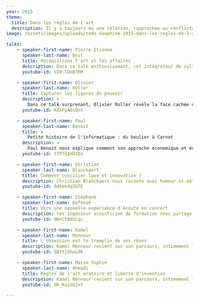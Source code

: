 ```yaml
---
year: 2015
theme:
  title: Dans les règles de l'art
  description: Il y a toujours eu une relation, rapprochée ou conflictuelle, entre l’art et la règle. L’art avance par à-coups, il s’efforce dans l’excellence de la tradition avant de bondir en avant, de se réinventer. Par la disruption, on bouscule son environnement, par la disruption, on change le temps. C’est ce que nous voulons offrir à travers ce thème, un échantillon de révolutions.
image: /assets/images/uploads/tedx-dauphine-2015-dans-les-regles-de-l-art.jpg

talks:
    - speaker-first-name: Pierre-Etienne
      speaker-last-name: Bost
      title: Réconcilions l'art et les affaires
      description: Dans ce talk enthousiasmant, cet intégrateur de culture nous démontre qu'art et entreprises peuvent être intimement liés dans une relation qui dépasse la simple charité. <br>Après 15 ans d’expérience dans le marketing, Pierre-Etienne Bost fonde l’agence The Art Marketing Company, convaincu que la culture et la créativité servent de leviers de développement pour les entreprises.
      youtube-id: bIW-lOoB7RM

    - speaker-first-name: Olivier
      speaker-last-name: Roller
      title: Capturer les figures du pouvoir
      description: >
        Dans ce talk surprenant, Olivier Roller révèle la face cachée des visages qui dominent la France du XXIe siècle. <br>Depuis 2009, ce photographe portraitiste se consacre à la réalisation d’une oeuvre singulière : capturer les figures du pouvoir. Qu’ils soient diplomates, financiers, politiciens ou intellectuels, ils ont tous accepté de passer derrière l’objectif et de dévoiler leur vrai visage.
      youtube-id: KdXFyA0sQnY

    - speaker-first-name: Paul
      speaker-last-name: Benoit
      title: >
        Petite histoire de l'informatique : du boulier à Carnot
      description: >
        Paul Benoit nous explique comment son approche économique et écologique de la thermodynamique et de l'informatique s'impose en innovation de rupture, brisant les règles de l'art.<br>En 2010, cet ingénieur polytechnicien lance Qarnot computing en partant d’une idée simple, mais innovante : la chaleur dégagée par les processeurs informatiques peut être récupérée pour chauffer gratuitement les habitations.
      youtube-id: t7P7G1HGtDs

    - speaker-first-name: Christian
      speaker-last-name: Blanckaert
      title: Comment concilier luxe et innovation ?
      description: Christian Blanckaert nous raconte avec humour et détachement comment il a vécu l'innovation dans ce secteur très attaché aux traditions.<br>Son parcours exceptionnel en tant que dirigeant de la maison Hermès, président du Comité Colbert ou encore administrateur de Moncler en fait l’un des observateurs privilégiés de l’industrie du luxe.
      youtube-id: 0dkee4q3U7E

    - speaker-first-name: Stéphane
      speaker-last-name: Dufossé
      title: Vers une nouvelle expérience d'écoute en concert
      description: Cet ingénieur acousticien de formation nous partage sa vision du concert de demain, un concert connecté avec une qualité de son optimale et une expérience auditive unique.<br>En véritable passionné de musique et d'innovation, Stéphane Dufossé est un serial entrepreneur, qui lance en 2014 Augmented Acoustics. Sa conviction? Il est possible de renouveler l’expérience d’écoute en concert en l’adaptant à chaque profil de spectateur.
      youtube-id: 0HnCtBdVLqc

    - speaker-first-name: Kamel
      speaker-last-name: Mennour
      title: L'obsession est le tremplin de vos rêves
      description: Kamel Mennour revient sur son parcours, intimement lié à celui des artistes qu’il soutient et accompagne. Il partage avec nous les motivations qui lui ont permis d’atteindre son rêve.<br>Kamel Mennour représente des artistes mondialement connus tels que Anish Kapoor ou Daniel Buren. Depuis la création de sa première galerie en 1999, il est devenu l’un des galeristes les plus reconnus du milieu de l’art contemporain.
      youtube-id: GBtYjShuLdk

    - speaker-first-name: Marie-Sophie
      speaker-last-name: Ahmadi
      title: Règles de l'art oratoire et liberté d'invention
      description: Kamel Mennour revient sur son parcours, intimement lié à celui des artistes qu’il soutient et accompagne. Il partage avec nous les motivations qui lui ont permis d’atteindre son rêve.<br>Kamel Mennour représente des artistes mondialement connus tels que Anish Kapoor ou Daniel Buren. Depuis la création de sa première galerie en 1999, il est devenu l’un des galeristes les plus reconnus du milieu de l’art contemporain.
      youtube-id: Nh_KozdUJxY

---
```


